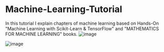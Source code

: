 # Machine-Learning-Tutorial
In this tutorial I explain chapters of machine learning based on Hands-On "Machine Learning with Scikit-Learn & TensorFlow" and "MATHEMATICS FOR MACHINE LEARNING" books.
![image](https://github.com/user-attachments/assets/f250ce8b-4cf6-42bd-8dd3-2ac470ac088f)

![image](https://github.com/user-attachments/assets/29c7ecce-8371-4c8b-a435-554d16bce8c0)
